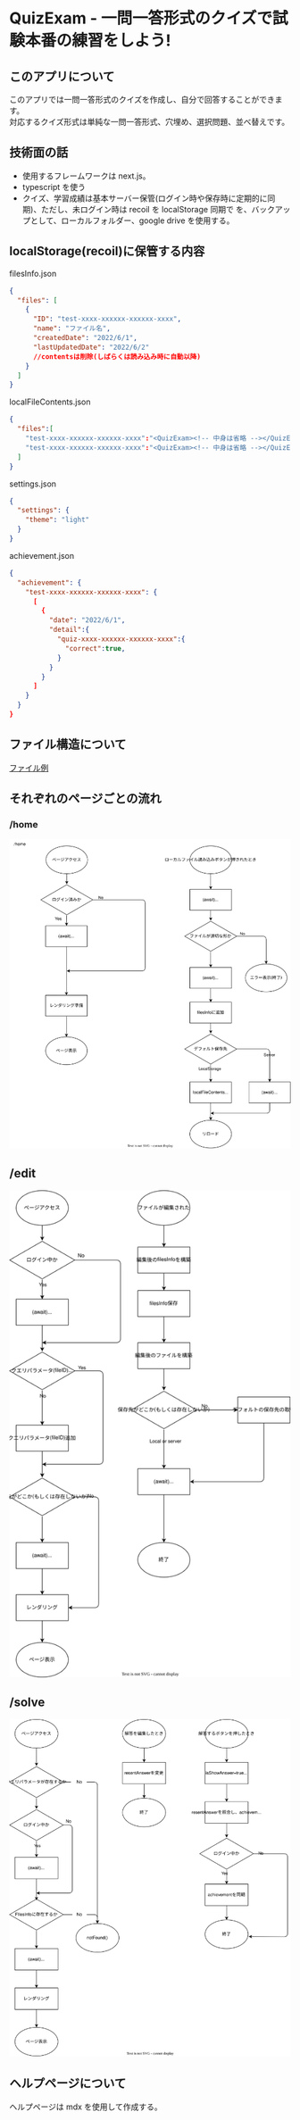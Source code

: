 <!-- markdown-lint-ignore MD026 -->

# QuizExam - 一問一答形式のクイズで試験本番の練習をしよう!

## このアプリについて

このアプリでは一問一答形式のクイズを作成し、自分で回答することができます。  
 対応するクイズ形式は単純な一問一答形式、穴埋め、選択問題、並べ替えです。

## 技術面の話

- 使用するフレームワークは next.js。
- typescript を使う
- クイズ、学習成績は基本サーバー保管(ログイン時や保存時に定期的に同期)、ただし、未ログイン時は recoil を localStorage 同期で を、バックアップとして、ローカルフォルダー、google drive を使用する。

## localStorage(recoil)に保管する内容

filesInfo.json

```json
{
  "files": [
    {
      "ID": "test-xxxx-xxxxxx-xxxxxx-xxxx",
      "name": "ファイル名",
      "createdDate": "2022/6/1",
      "lastUpdatedDate": "2022/6/2"
      //contentsは削除(しばらくは読み込み時に自動以降)
    }
  ]
}
```

localFileContents.json

```json
{
  "files":[
    "test-xxxx-xxxxxx-xxxxxx-xxxx":"<QuizExam><!-- 中身は省略 --></QuizExam>",
    "test-xxxx-xxxxxx-xxxxxx-xxxx":"<QuizExam><!-- 中身は省略 --></QuizExam>",//このように<Array<Element>> とする
  ]
}

```

settings.json

```json
{
  "settings": {
    "theme": "light"
  }
}
```

achievement.json

```json
{
  "achievement": {
    "test-xxxx-xxxxxx-xxxxxx-xxxx": {
      [
        {
          "date": "2022/6/1",
          "detail":{
            "quiz-xxxx-xxxxxx-xxxxxx-xxxx":{
              "correct":true,
            }
          }
        }
      ]
    }
  }
}
```

## ファイル構造について

[ファイル例](./example.quizexam.xml)

## それぞれのページごとの流れ

### /home

![home](./doc/img/home.drawio.svg)

## /edit

![edit](./doc/img/edit.drawio.svg)

## /solve

![solve](./doc/img/solve.drawio.svg)

## ヘルプページについて

ヘルプページは mdx を使用して作成する。
